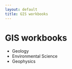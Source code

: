 ```yaml
---
layout: default
title: GIS workbooks
---
```


# GIS workbooks

* Geology
* Environmental Science
* Geophysics
